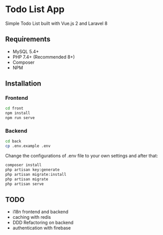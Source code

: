 # Todo List App

Simple Todo List built with Vue.js 2 and Laravel 8

## Requirements

- MySQL 5.4+
- PHP 7.4+ (Recommended 8+)
- Composer
- NPM

## Installation

### Frontend

```bash
cd front
npm install
npm run serve
```

### Backend

```bash
cd back
cp .env.example .env
```

Change the configurations of .env file to your own settings and after that:

```bash
composer install
php artisan key:generate
php artisan migrate:install
php artisan migrate
php artisan serve
```

## TODO

- i18n frontend and backend
- caching with redis
- DDD Refactoring on backend
- authentication with firebase

